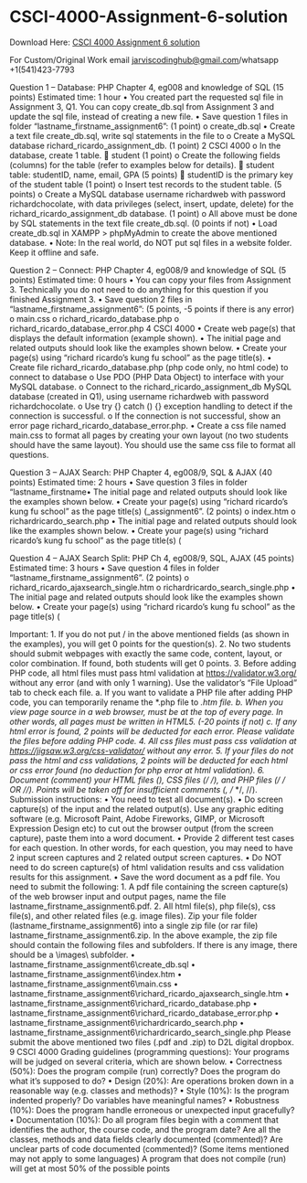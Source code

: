 # CSCI-4000-Assignment-6-solution

Download Here: [CSCI 4000 Assignment 6 solution](https://jarviscodinghub.com/assignment/csci-4000-assignment-6-solution/)

For Custom/Original Work email jarviscodinghub@gmail.com/whatsapp +1(541)423-7793

Question 1 – Database: PHP Chapter 4, eg008 and knowledge of SQL (15 points) Estimated time: 1 hour
• You created part the requested sql file in Assignment 3, Q1. You can copy create_db.sql from Assignment
3 and update the sql file, instead of creating a new file.
• Save question 1 files in folder “lastname_firstname_assignment6”: (1 point)
o create_db.sql
• Create a text file create_db.sql, write sql statements in the file to
o Create a MySQL database richard_ricardo_assignment_db. (1 point)
2 CSCI 4000
o In the database, create 1 table.
 student (1 point)
o Create the following fields (columns) for the table (refer to examples below for details).
 student table: studentID, name, email, GPA (5 points)
 studentID is the primary key of the student table (1 point)
o Insert test records to the student table. (5 points)
o Create a MySQL database username richardweb with password richardchocolate, with data
privileges (select, insert, update, delete) for the richard_ricardo_assignment_db database. (1
point)
o All above must be done by SQL statements in the text file create_db.sql. (0 points if not)
• Load create_db.sql in XAMPP > phpMyAdmin to create the above mentioned database.
• Note: In the real world, do NOT put sql files in a website folder. Keep it offline and safe.

Question 2 – Connect: PHP Chapter 4, eg008/9 and knowledge of SQL (5 points) Estimated time: 0 hours
• You can copy your files from Assignment 3. Technically you do not need to do anything for this question
if you finished Assignment 3.
• Save question 2 files in “lastname_firstname_assignment6”: (5 points, -5 points if there is any error)
o main.css
o richard_ricardo_database.php
o richard_ricardo_database_error.php
4 CSCI 4000
• Create web page(s) that displays the default information (example shown).
• The initial page and related outputs should look like the examples shown below.
• Create your page(s) using “richard ricardo’s kung fu school” as the page title(s).
• Create file richard_ricardo_database.php (php code only, no html code) to connect to database
o Use PDO (PHP Data Object) to interface with your MySQL database.
o Connect to the richard_ricardo_assignment_db MySQL database (created in Q1), using
username richardweb with password richardchocolate.
o Use try {} catch () {} exception handling to detect if the connection is successful.
o If the connection is not successful, show an error page richard_ricardo_database_error.php.
• Create a css file named main.css to format all pages by creating your own layout (no two students should
have the same layout). You should use the same css file to format all questions.

Question 3 – AJAX Search: PHP Chapter 4, eg008/9, SQL & AJAX (40 points) Estimated time: 2 hours • Save question 3 files in folder “lastname_firstname• The initial page and related outputs should look like the examples shown below. • Create your page(s) using “richard ricardo’s kung fu school” as the page title(s) (_assignment6”. (2 points) o index.htm o richardricardo_search.php • The initial page and related outputs should look like the examples shown below. • Create your page(s) using “richard ricardo’s kung fu school” as the page title(s) (

Question 4 – AJAX Search Split: PHP Ch 4, eg008/9, SQL, AJAX (45 points) Estimated time: 3 hours • Save question 4 files in folder “lastname_firstname_assignment6”. (2 points) o richard_ricardo_ajaxsearch_single.htm o richardricardo_search_single.php • The initial page and related outputs should look like the examples shown below. • Create your page(s) using “richard ricardo’s kung fu school” as the page title(s) (

Important: 1. If you do not put / in the above mentioned fields (as shown in the examples), you will get 0 points for the question(s). 2. No two students should submit webpages with exactly the same code, content, layout, or color combination. If found, both students will get 0 points. 3. Before adding PHP code, all html files must pass html validation at https://validator.w3.org/ without any error (and with only 1 warning). Use the validator’s “File Upload” tab to check each file. a. If you want to validate a PHP file after adding PHP code, you can temporarily rename the *.php file to *.htm file. b. When you view page source in a web browser, must be at the top of every page. In other words, all pages must be written in HTML5. (-20 points if not) c. If any html error is found, 2 points will be deducted for each error. Please validate the files before adding PHP code. 4. All css files must pass css validation at https://jigsaw.w3.org/css-validator/ without any error. 5. If your files do not pass the html and css validations, 2 points will be deducted for each html or css error found (no deduction for php error at html validation). 6. Document (comment) your HTML files (), CSS files (/* */), and PHP files (/* */ OR //). Points will be taken off for insufficient comments (, /* */, //). Submission instructions: • You need to test all document(s). • Do screen capture(s) of the input and the related output(s). Use any graphic editing software (e.g. Microsoft Paint, Adobe Fireworks, GIMP, or Microsoft Expression Design etc) to cut out the browser output (from the screen capture), paste them into a word document. • Provide 2 different test cases for each question. In other words, for each question, you may need to have 2 input screen captures and 2 related output screen captures. • Do NOT need to do screen capture(s) of html validation results and css validation results for this assignment. • Save the word document as a pdf file. You need to submit the following: 1. A pdf file containing the screen capture(s) of the web browser input and output pages, name the file lastname_firstname_assignment6.pdf. 2. All html file(s), php file(s), css file(s), and other related files (e.g. image files). Zip your file folder (lastname_firstname_assignment6) into a single zip file (or rar file) lastname_firstname_assignment6.zip. In the above example, the zip file should contain the following files and subfolders. If there is any image, there should be a \images\ subfolder. • lastname_firstname_assignment6\create_db.sql • lastname_firstname_assignment6\index.htm • lastname_firstname_assignment6\main.css • lastname_firstname_assignment6\richard_ricardo_ajaxsearch_single.htm • lastname_firstname_assignment6\richard_ricardo_database.php • lastname_firstname_assignment6\richard_ricardo_database_error.php • lastname_firstname_assignment6\richardricardo_search.php • lastname_firstname_assignment6\richardricardo_search_single.php Please submit the above mentioned two files (.pdf and .zip) to D2L digital dropbox. 9 CSCI 4000 Grading guidelines (programming questions): Your programs will be judged on several criteria, which are shown below. • Correctness (50%): Does the program compile (run) correctly? Does the program do what it’s supposed to do? • Design (20%): Are operations broken down in a reasonable way (e.g. classes and methods)? • Style (10%): Is the program indented properly? Do variables have meaningful names? • Robustness (10%): Does the program handle erroneous or unexpected input gracefully? • Documentation (10%): Do all program files begin with a comment that identifies the author, the course code, and the program date? Are all the classes, methods and data fields clearly documented (commented)? Are unclear parts of code documented (commented)? (Some items mentioned may not apply to some languages) A program that does not compile (run) will get at most 50% of the possible points

